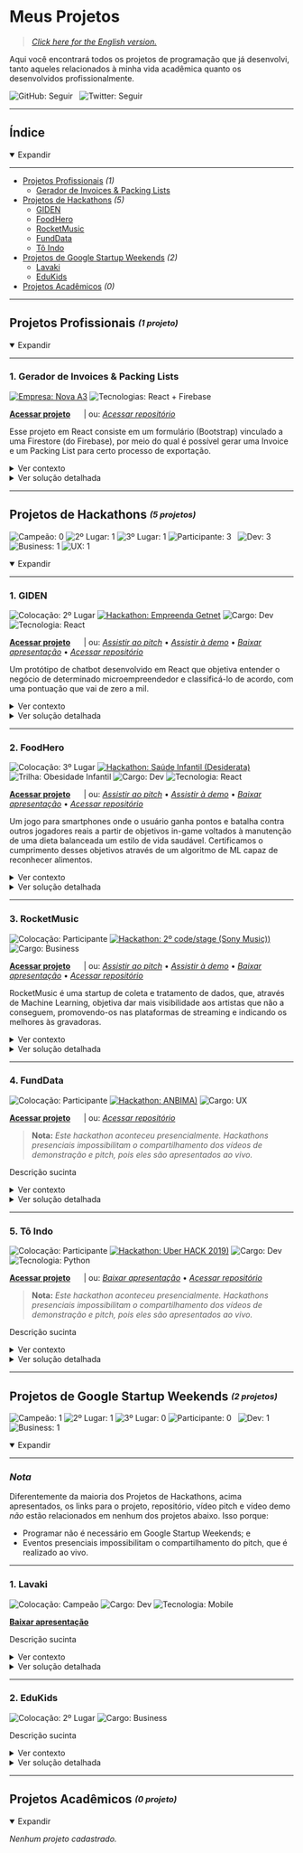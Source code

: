 # Meus Projetos

> [_Click here for the English version._](https://github.com/santosmarco/projects)

Aqui você encontrará todos os projetos de programação que já desenvolvi, tanto aqueles relacionados à minha vida acadêmica quanto os desenvolvidos profissionalmente.

![GitHub: Seguir](https://img.shields.io/github/followers/santosmarco?label=Seguir&style=social)&nbsp;&nbsp;&nbsp;![Twitter: Seguir](https://img.shields.io/twitter/follow/santosmarco_?label=Seguir&style=social)

---

## Índice

<details open>
<summary>Expandir</summary>

---

- [Projetos Profissionais](#projetos-profissionais-1-projeto) _(1)_
  - [Gerador de Invoices & Packing Lists](#1-gerador-de-invoices--packing-lists)
- [Projetos de Hackathons](#projetos-de-hackathons-5-projetos) _(5)_
  - [GIDEN](#1-giden)
  - [FoodHero](#2-foodhero)
  - [RocketMusic](#3-rocketmusic)
  - [FundData](#4-funddata)
  - [Tô Indo](#5-tô-indo)
- [Projetos de Google Startup Weekends](#projetos-de-google-startup-weekends-0-projeto) _(2)_
  - [Lavaki](#1-lavaki)
  - [EduKids](#2-edukids)
- [Projetos Acadêmicos](#projetos-academicos-0-projeto) _(0)_

</details>

---

## Projetos Profissionais <sub><sup>_(1 projeto)_</sup></sub>

<details open>
    <summary>Expandir</summary>

---

### 1. Gerador de Invoices & Packing Lists

[![Empresa: Nova A3](https://img.shields.io/badge/Empresa-Nova%20A3-informational)](https://www.novaa3.com.br) ![Tecnologias: React + Firebase](https://img.shields.io/badge/Tecnologias-React%20+%20Firebase-blueviolet)

**[Acessar projeto](https://na3-comex-invpl.web.app)**&nbsp;&nbsp;&nbsp;&nbsp;&nbsp;&nbsp;| ou: _[Acessar repositório](https://github.com/santosmarco/na3-comex-invpl)_

Esse projeto em React consiste em um formulário (Bootstrap) vinculado a uma Firestore (do Firebase),
por meio do qual é possível gerar uma Invoice e um Packing List para certo processo de exportação.

<details>
       <summary>Ver contexto</summary>

**Contexto:** A Nova A3 precisava de uma solução moderna que acelerasse os processos de emissão de Invoices e Packing Lists para seus processos de exportação, visto que esses procedimentos eram feitos de forma manual através de arquivos Excel.

</details>

<details>
    <summary>Ver solução detalhada</summary>

**Solução:** Desenvolvi essa plataforma para, além de facilitar a emissão desses documentos, também torna-los esteticamente mais atraentes. E foi um sucesso!

</details>

</details>

---

## Projetos de Hackathons <sub><sup>_(5 projetos)_</sup></sub>

![Campeão: 0](https://img.shields.io/badge/%E2%98%85%20Campe%C3%A3o-0-success) ![2º Lugar: 1](https://img.shields.io/badge/2%C2%BA-1-success) ![3º Lugar: 1](https://img.shields.io/badge/3%C2%BA-1-success) ![Participante: 3](https://img.shields.io/badge/Participante-3-green)&nbsp;&nbsp;&nbsp;![Dev: 3](https://img.shields.io/badge/Dev-3-blueviolet) ![Business: 1](https://img.shields.io/badge/Business-1-9cf) ![UX: 1](https://img.shields.io/badge/UX-1-ff69b4)

<details open>
    <summary>Expandir</summary>

---

### 1. GIDEN

![Colocação: 2º Lugar](https://img.shields.io/badge/Coloca%C3%A7%C3%A3o-2%C2%BA-success) [![Hackathon: Empreenda Getnet](https://img.shields.io/badge/Hackathon-Empreenda%20Getnet-informational)](https://www.hackathongetnet.com.br/) ![Cargo: Dev](https://img.shields.io/badge/Cargo-Dev-blueviolet) ![Tecnologia: React](https://img.shields.io/badge/Tecnologia-React-blueviolet)

**[Acessar projeto](https://getnet-giden.web.app/)**&nbsp;&nbsp;&nbsp;&nbsp;&nbsp;&nbsp;| ou: _[Assistir ao pitch](https://www.youtube.com/watch?v=jdDH_98dt8A&feature=youtu.be)_ • _[Assistir à demo](https://www.youtube.com/watch?v=KtqKoDpqo58&feature=youtu.be)_ • _[Baixar apresentação](https://storage.googleapis.com/shawee-production.appspot.com/shawee/projectfiles/4132bce9-66b6-4877-b879-93f180fca584.pdf)_ • _[Acessar repositório](https://github.com/Hacka-GIDEN)_

Um protótipo de chatbot desenvolvido em React que objetiva entender o negócio de determinado microempreendedor e classificá-lo de acordo, com uma pontuação que vai de zero a mil.

<details>
<summary>Ver contexto</summary>

**Contexto:** O desafio do hacka era desenvolver uma maneira de, por meio de serviços financeiros, mudar a realidade e potencializar a receita das pequenas e médias empresas no Brasil.

</details>

<details>
<summary>Ver solução detalhada</summary>

**Solução:** Ao lado de pessoas incríveis, desenvolvi uma plataforma de chatbot que conversa naturalmente com o usuário. Através de perguntas simples e focadas, um algoritmo de Machine Learning é capaz de traçar o perfil dessa pessoa e pontuá-la de acordo. Enviamos esse score às instituições credoras e também aconselhamos determinados cursos de gestão e empreendorismo ao usuário, de acordo com seu desempenho na conversa.

</details>

---

### 2. FoodHero

![Colocação: 3º Lugar](https://img.shields.io/badge/Coloca%C3%A7%C3%A3o-3%C2%BA-success) [![Hackathon: Saúde Infantil (Desiderata)](<https://img.shields.io/badge/Hackathon-Sa%C3%BAde%20Infantil%20(Desiderata)-informational>)](https://www.hackathonsaudeinfantil.com.br/) ![Trilha: Obesidade Infantil](https://img.shields.io/badge/Trilha-Obesidade%20Infantil-informational) ![Cargo: Dev](https://img.shields.io/badge/Cargo-Dev-blueviolet) ![Tecnologia: React](https://img.shields.io/badge/Tecnologia-React-blueviolet)

**[Acessar projeto](https://hacka-foodhero.web.app/)**&nbsp;&nbsp;&nbsp;&nbsp;&nbsp;&nbsp;| ou: _[Assistir ao pitch](https://youtu.be/VuYAycbOKw8)_ • _[Assistir à demo](https://youtu.be/JyqimGBeSss)_ • _[Baixar apresentação](https://storage.googleapis.com/shawee-production.appspot.com/shawee/projectfiles/6011408e-60c2-4965-98e1-fac27d5f9456.pdf)_ • _[Acessar repositório](https://github.com/santosmarco/hacka-foodhero)_

Um jogo para smartphones onde o usuário ganha pontos e batalha contra outros jogadores reais a partir de objetivos in-game voltados à manutenção de uma dieta balanceada um estilo de vida saudável. Certificamos o cumprimento desses objetivos através de um algoritmo de ML capaz de reconhecer alimentos.

<details>
<summary>Ver contexto</summary>

**Contexto:** O desafio do hacka era desenvolver uma solução para tornar mais eficiente a coleta e o tratamento de informações que influenciem a obesidade infantil, como marcadores de consumo alimentar, dados antropométricos etc.

</details>

<details>
<summary>Ver solução detalhada</summary>

**Solução:** Entendemos que a ineficiência na coleta e no tratamentos desses tipos de dado se dá principalmente porque as crianças não tem ideia de como contribuir e os pais não tem vontade/tempo. Assim, desenvolvemos um jogo voltado ao público infanto-juvenil através do qual seus jogadores transmitem essas informações natural e imperceptivalmente aos órgãos interessados, sem atritos.

</details>

---

### 3. RocketMusic

![Colocação: Participante](https://img.shields.io/badge/Coloca%C3%A7%C3%A3o-Participante-green) [![Hackathon: 2º code/stage (Sony Music))](<https://img.shields.io/badge/Hackathon-2%C2%BA%20code/stage%20(Sony%20Music)-informational>)](https://www.codestage.com.br/) ![Cargo: Business](https://img.shields.io/badge/Cargo-Business-9cf)

**[Acessar projeto](https://sony-rocketmusic.web.app/)**&nbsp;&nbsp;&nbsp;&nbsp;&nbsp;&nbsp;| ou: _[Assistir ao pitch](https://youtu.be/YZe5zA4CQtA)_ • _[Assistir à demo](https://youtu.be/NA7MJ1UxRnA)_ • _[Baixar apresentação](https://storage.googleapis.com/shawee-production.appspot.com/shawee/projectfiles/9bcebf8f-9d90-473b-b3e5-0d9509095488.pdf)_ • _[Acessar repositório](https://github.com/rocketmusic)_

RocketMusic é uma startup de coleta e tratamento de dados, que, através de Machine Learning, objetiva dar mais visibilidade aos artistas que não a conseguem, promovendo-os nas plataformas de streaming e indicando os melhores às gravadoras.

<details>
<summary>Ver contexto</summary>

**Contexto:** O desafio do hacka era melhorar a experiência de consumo e impulsionar o mercado da música, através de uma solução que contivesse Inteligência Artifical e Machine Learning.

</details>

<details>
<summary>Ver solução detalhada</summary>

**Solução:** Desenvolvemos uma ideia de um plugin para plataformas de streaming (Spotify, por exemplo) que, através de IA e Machine Learning, injeta, de forma esporádica e inteligente, músicas de artistas novatos nas playlists dos usuários.  
Dependendo da interação do usuário com aquela música, entendemos se ele a curtiu ou não. Pulou logo nos primeiros segundos? Não curtiu. Ficou até o final? Curtiu!
Os artistas que receberem mais likes terão suas músicas apresentadas mais vezes para aquele e outros usuários. Assim, os artistas crescem organicamente.

</details>

---

### 4. FundData

![Colocação: Participante](https://img.shields.io/badge/Coloca%C3%A7%C3%A3o-Participante-green) [![Hackathon: ANBIMA)](https://img.shields.io/badge/Hackathon-ANBIMA-informational)](https://hackathon.anbima.com.br/) ![Cargo: UX](https://img.shields.io/badge/Cargo-UX-ff69b4)

**[Acessar projeto](https://na3-comex-invpl.web.app)**&nbsp;&nbsp;&nbsp;&nbsp;&nbsp;&nbsp;| ou: _[Acessar repositório](https://github.com/julioc98/anbima)_

> **Nota:** _Este hackathon aconteceu presencialmente. Hackathons presenciais impossibilitam o compartilhamento dos vídeos de demonstração e pitch, pois eles são apresentados ao vivo._

Descrição sucinta

<details>
<summary>Ver contexto</summary>

**Contexto:** Contexto do hacka (desafio)

</details>

<details>
<summary>Ver solução detalhada</summary>

**Solução:** Detalhamento da solução

</details>

---

### 5. Tô Indo

![Colocação: Participante](https://img.shields.io/badge/Coloca%C3%A7%C3%A3o-Participante-green) [![Hackathon: Uber HACK 2019)](https://img.shields.io/badge/Hackathon-Uber%20HACK%202019-informational)](https://www.uber.com/br/pt-br/u/uberhack/) ![Cargo: Dev](https://img.shields.io/badge/Cargo-Dev-blueviolet) ![Tecnologia: Python](https://img.shields.io/badge/Tecnologia-Python-blueviolet)

**[Acessar projeto](https://na3-comex-invpl.web.app)**&nbsp;&nbsp;&nbsp;&nbsp;&nbsp;&nbsp;| ou: _[Baixar apresentação](https://storage.googleapis.com/shawee-production.appspot.com/shawee/projectfiles/23cccc73-d321-4739-904c-1eee5b5e384b.pdf)_ • _[Acessar repositório](https://github.com/esterribeiro/uberhack)_

> **Nota:** _Este hackathon aconteceu presencialmente. Hackathons presenciais impossibilitam o compartilhamento dos vídeos de demonstração e pitch, pois eles são apresentados ao vivo._

Descrição sucinta

<details>
<summary>Ver contexto</summary>

**Contexto:** Contexto do hacka (desafio)

</details>

<details>
<summary>Ver solução detalhada</summary>

**Solução:** Detalhamento da solução

</details>

</details>

---

## Projetos de Google Startup Weekends <sub><sup>_(2 projetos)_</sup></sub>

![Campeão: 1](https://img.shields.io/badge/%E2%98%85%20Campe%C3%A3o-1-success) ![2º Lugar: 1](https://img.shields.io/badge/2%C2%BA-1-success) ![3º Lugar: 0](https://img.shields.io/badge/3%C2%BA-0-success) ![Participante: 0](https://img.shields.io/badge/Participante-0-green)&nbsp;&nbsp;&nbsp;![Dev: 1](https://img.shields.io/badge/Dev-1-blueviolet) ![Business: 1](https://img.shields.io/badge/Business-1-9cf)

<details open>
    <summary>Expandir</summary>

---

### _Nota_

Diferentemente da maioria dos Projetos de Hackathons, acima apresentados, os links para o projeto, repositório, vídeo pitch e vídeo demo _não_ estão relacionados em nenhum dos projetos abaixo. Isso porque:

- Programar não é necessário em Google Startup Weekends; e
- Eventos presenciais impossibilitam o compartilhamento do pitch, que é realizado ao vivo.

---

### 1. Lavaki

![Colocação: Campeão](https://img.shields.io/badge/Coloca%C3%A7%C3%A3o-%E2%98%85%20Campe%C3%A3o-success) ![Cargo: Dev](https://img.shields.io/badge/Cargo-Dev-blueviolet) ![Tecnologia: Mobile](https://img.shields.io/badge/Tecnologia-Mobile-blueviolet)

**[Baixar apresentação](https://www.pdfhost.net/index.php?Action=DownloadFile&id=3893ef798be1a47207957eb65571a717)**

Descrição sucinta

<details>
<summary>Ver contexto</summary>

**Contexto:** Contexto do hacka (desafio)

</details>

<details>
<summary>Ver solução detalhada</summary>

**Solução:** Detalhamento da solução

</details>

---

### 2. EduKids

![Colocação: 2º Lugar](https://img.shields.io/badge/Coloca%C3%A7%C3%A3o-2%C2%BA-success) ![Cargo: Business](https://img.shields.io/badge/Cargo-Business-9cf)

Descrição sucinta

<details>
<summary>Ver contexto</summary>

**Contexto:** Contexto do hacka (desafio)

</details>

<details>
<summary>Ver solução detalhada</summary>

**Solução:** Detalhamento da solução

</details>

</details>

---

## Projetos Acadêmicos <sub><sup>_(0 projeto)_</sup></sub>

<details open>
    <summary>Expandir</summary>

_Nenhum projeto cadastrado._

</details>
